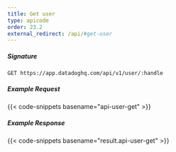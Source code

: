 ```yaml
---
title: Get user
type: apicode
order: 23.2
external_redirect: /api/#get-user
---
```


##### Signature
`GET https://app.datadoghq.com/api/v1/user/:handle`
##### Example Request
{{< code-snippets basename="api-user-get" >}}
##### Example Response
{{< code-snippets basename="result.api-user-get" >}}